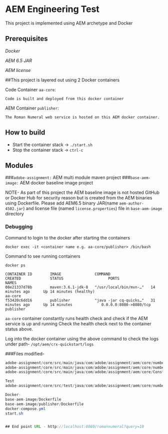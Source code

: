# AEM Engineering Test

This project is implemented using AEM archetype and Docker

## Prerequisites
*Docker*

*AEM 6.5 JAR*

*AEM license*

##This project is layered out using 2 Docker containers

Code Container `aa-core`:

    Code is built and deployed from this docker container

AEM Container `publisher`:

    The Roman Numeral web service is hosted on this AEM docker container.


## How to build
- Start the container stack -> `./start.sh`
- Stop the container stack -> `ctrl-c`

## Modules

###`adobe-assignment:` AEM multi module maven project
###`base-aem-image:` AEM docker baseline image project

NOTE- As part of this project the AEM baseline image is not hosted GitHub or Docker Hub for security reason but is created from the AEM binaries using Dockerfile.
Please add AEM6.5 binary JAR(name `aem-author-4502.jar`) and license file (named `license.properties`) file in `base-aem-image` directory


### Debugging
Command to login to the docker after starting the containers

`docker exec -it <container name e.g. aa-core/publisher> /bin/bash` 

Command to see running containers

`docker ps`

```
CONTAINER ID        IMAGE               COMMAND                  CREATED             STATUS                    PORTS                    NAMES
08e21337d78b        maven:3.6.1-jdk-8   "/usr/local/bin/mvn-…"   14 minutes ago      Up 14 minutes (healthy)                            aa-core
f53420c6dd16        publisher           "java -jar cq-quicks…"   31 minutes ago      Up 14 minutes             0.0.0.0:8080->8080/tcp   publisher
```

`aa-core` container constantly runs health check and check if the AEM service is up and running
Check the health check next to the container status above.

Log into the docker container using the above command to check the logs under path-
`/opt/aem/crx-quickstart/logs`


###Files modified-
``` adobe-assignment/core/src/main/java/com/adobe/assignment/aem/core/number/impl/NumberException.java
adobe-assignment/core/src/main/java/com/adobe/assignment/aem/core/number/servlet/RomanNumeralServlet.java
adobe-assignment/core/src/main/java/com/adobe/assignment/aem/core/number/util/NumberConversion.java
adobe-assignment/core/src/main/java/com/adobe/assignment/aem/core/Constants.java

Test
adobe-assignment/core/src/test/java/com/adobe/assignment/aem/core/number/util/NumberConversionTest.java

Docker-
base-aem-image/Dockerfile
base-aem-image/publisher/Dockerfile
docker-compose.yml
start.sh 


## End point URL - http://localhost:8080/romannumeral?query=10

